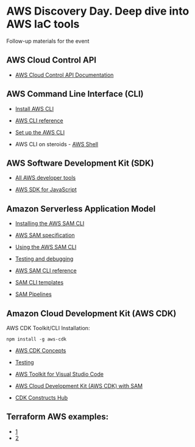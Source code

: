 # AWS Discovery Day. Deep dive into AWS IaC tools

Follow-up materials for the event

## AWS Cloud Control API

- [AWS Cloud Control API Documentation](https://docs.aws.amazon.com/cloudcontrolapi/)

## AWS Command Line Interface (CLI)

- [Install AWS CLI](https://aws.amazon.com/cli/)

- [AWS CLI reference](http://docs.aws.amazon.com/cli/latest/reference/)

- [Set up the AWS CLI](https://docs.aws.amazon.com/cli/latest/userguide/getting-started-quickstart.html)

- AWS CLI on steroids - [AWS Shell](https://github.com/awslabs/aws-shell)

## AWS Software Development Kit (SDK)

- [All AWS developer tools](https://aws.amazon.com/developer/tools/)

- [AWS SDK for JavaScript](https://aws.amazon.com/sdk-for-javascript/)

## Amazon Serverless Application Model 

- [Installing the AWS SAM CLI](https://docs.aws.amazon.com/serverless-application-model/latest/developerguide/install-sam-cli.html)

- [AWS SAM specification](https://docs.aws.amazon.com/serverless-application-model/latest/developerguide/sam-specification.html)

- [Using the AWS SAM CLI](https://docs.aws.amazon.com/serverless-application-model/latest/developerguide/using-sam-cli.html)

- [Testing and debugging](https://docs.aws.amazon.com/serverless-application-model/latest/developerguide/serverless-test-and-debug.html)

- [AWS SAM CLI reference](https://docs.aws.amazon.com/serverless-application-model/latest/developerguide/reference-sam-cli.html)

- [SAM CLI templates](https://github.com/aws/aws-sam-cli-app-templates)

- [SAM Pipelines](https://aws.amazon.com/blogs/compute/introducing-aws-sam-pipelines-automatically-generate-deployment-pipelines-for-serverless-applications/)

## Amazon Cloud Development Kit (AWS CDK)

AWS CDK Toolkit/CLI Installation:

```shell
npm install -g aws-cdk 
```

- [AWS CDK Concepts](https://docs.aws.amazon.com/cdk/v2/guide/core_concepts.html) 

- [Testing](https://docs.aws.amazon.com/cdk/v2/guide/testing.html)

- [AWS Toolkit for Visual Studio Code](https://aws.amazon.com/visualstudiocode/)

- [AWS Cloud Development Kit (AWS CDK) with SAM](https://docs.aws.amazon.com/serverless-application-model/latest/developerguide/serverless-cdk.html)

- [CDK Constructs Hub](https://constructs.dev/)

## Terraform AWS examples:

- [1](https://github.com/alfonsof/terraform-aws-examples)
- [2](https://github.com/the-aws-terraform-samples/)

